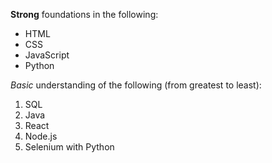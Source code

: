 **Strong** foundations in the following:
* HTML
* CSS
* JavaScript
* Python

*Basic* understanding of the following (from greatest to least):
1. SQL
2. Java
3. React
4. Node.js
5. Selenium with Python
